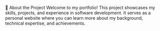 🌟 About the Project
Welcome to my portfolio! This project showcases my skills, projects, and experience in software development. It serves as a personal website where you can learn more about my background, technical expertise, and achievements.
